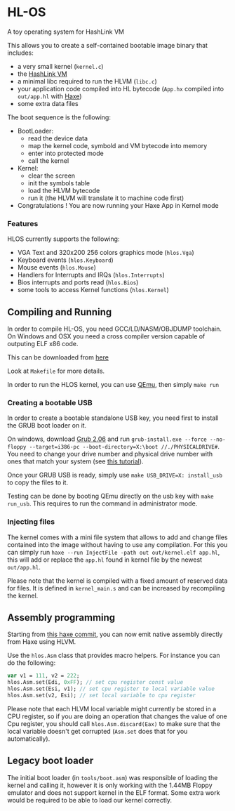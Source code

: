 # HL-OS

A toy operating system for HashLink VM

This allows you to create a self-contained bootable image binary that includes:
  - a very small kernel (`kernel.c`)
  - the [HashLink VM](https://hashlink.haxe.org)
  - a minimal libc required to run the HLVM (`libc.c`)
  - your application code compiled into HL bytecode (`App.hx` compiled into `out/app.hl` with [Haxe](https://haxe.org))
  - some extra data files

The boot sequence is the following:
  - BootLoader:
    - read the device data
    - map the kernel code, symbold and VM bytecode into memory
    - enter into protected mode
    - call the kernel
  - Kernel:
    - clear the screen
    - init the symbols table
    - load the HLVM bytecode
    - run it (the HLVM will translate it to machine code first)
  - Congratulations ! You are now running your Haxe App in Kernel mode

### Features

HLOS currently supports the following:
  - VGA Text and 320x200 256 colors graphics mode (`hlos.Vga`)
  - Keyboard events (`hlos.Keyboard`)
  - Mouse events (`hlos.Mouse`)
  - Handlers for Interrupts and IRQs (`hlos.Interrupts`)
  - Bios interrupts and ports read (`hlos.Bios`)
  - some tools to access Kernel functions (`hlos.Kernel`)

## Compiling and Running

In order to compile HL-OS, you need GCC/LD/NASM/OBJDUMP toolchain.
On Windows and OSX you need a cross compiler version capable of outputing ELF x86 code.

This can be downloaded from [here](https://github.com/lordmilko/i686-elf-tools/releases)

Look at `Makefile` for more details.

In order to run the HLOS kernel, you can use [QEmu](https://www.qemu.org/), then simply `make run`

### Creating a bootable USB

In order to create a bootable standalone USB key, you need first to install the GRUB boot loader on it.

On windows, download [Grub 2.06](https://ftp.gnu.org/gnu/grub/grub-2.06-for-windows.zip) and run `grub-install.exe --force --no-floppy --target=i386-pc --boot-directory=X:\boot //./PHYSICALDRIVE#`. You need to change your drive number and physical drive number with ones that match your system (see [this tutorial](https://pendrivelinux.com/install-grub2-on-usb-from-windows/)).

Once your GRUB USB is ready, simply use `make USB_DRIVE=X: install_usb` to copy the files to it.

Testing can be done by booting QEmu directly on the usb key with `make run_usb`. This requires to run the command in administrator mode.

### Injecting files

The kernel comes with a mini file system that allows to add and change files contained into the image without having to use any compilation. For this you can simply run `haxe --run InjectFile -path out out/kernel.elf app.hl`, this will add or replace the `app.hl` found in kernel file by the newest `out/app.hl`.

Please note that the kernel is compiled with a fixed amount of reserved data for files. It is defined in `kernel_main.s` and can be increased by recompiling the kernel.

## Assembly programming

Starting from [this haxe commit](https://github.com/HaxeFoundation/haxe/commit/5ddfcc84f7ee27c9df14f82f27d01ddf51e92df7), you can now emit native assembly directly from Haxe using HLVM.

Use the `hlos.Asm` class that provides macro helpers. For instance you can do the following:

```haxe
var v1 = 111, v2 = 222;
hlos.Asm.set(Edi, 0xFF); // set cpu register const value
hlos.Asm.set(Esi, v1); // set cpu register to local variable value
hlos.Asm.set(v2, Esi); // set local variable to cpu register
```

Please note that each HLVM local variable might currently be stored in a CPU register, so if you are doing an operation that changes the value of one Cpu register, you should call `hlos.Asm.discard(Eax)` to make sure that the local variable doesn't get corrupted (`Asm.set` does that for you automatically).

## Legacy boot loader

The initial boot loader (in `tools/boot.asm`) was responsible of loading the kernel and calling it, however it is only working with the 1.44MB Floppy emulator and does not support kernel in the ELF format. Some extra work would be required to be able to load our kernel correctly.

